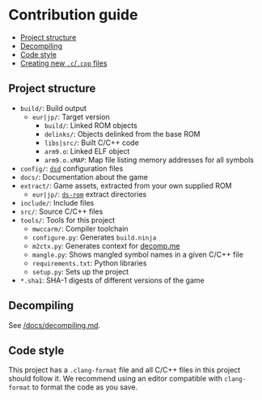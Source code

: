 # Contribution guide
- [Project structure](#project-structure)
- [Decompiling](#decompiling)
- [Code style](#code-style)
- [Creating new `.c`/`.cpp` files](#creating-new-ccpp-files)

## Project structure
- `build/`: Build output
    - `eur|jp/`: Target version
        - `build/`: Linked ROM objects
        - `delinks/`: Objects delinked from the base ROM
        - `libs|src/`: Built C/C++ code
        - `arm9.o`: Linked ELF object
        - `arm9.o.xMAP`: Map file listing memory addresses for all symbols
- `config/`: [`dsd`](https://github.com/AetiasHax/ds-decomp) configuration files
- `docs/`: Documentation about the game
- `extract/`: Game assets, extracted from your own supplied ROM
    - `eur|jp/`: [`ds-rom`](https://github.com/AetiasHax/ds-rom) extract directories
- `include/`: Include files
- `src/`: Source C/C++ files
- `tools/`: Tools for this project
    - `mwccarm/`: Compiler toolchain
    - `configure.py`: Generates `build.ninja`
    - `m2ctx.py`: Generates context for [decomp.me](https://decomp.me/)
    - `mangle.py`: Shows mangled symbol names in a given C/C++ file
    - `requirements.txt`: Python libraries
    - `setup.py`: Sets up the project
- `*.sha1`: SHA-1 digests of different versions of the game

## Decompiling
See [/docs/decompiling.md](/docs/decompiling.md).

## Code style
This project has a `.clang-format` file and all C/C++ files in this project should follow it. We recommend using an editor
compatible with `clang-format` to format the code as you save.
